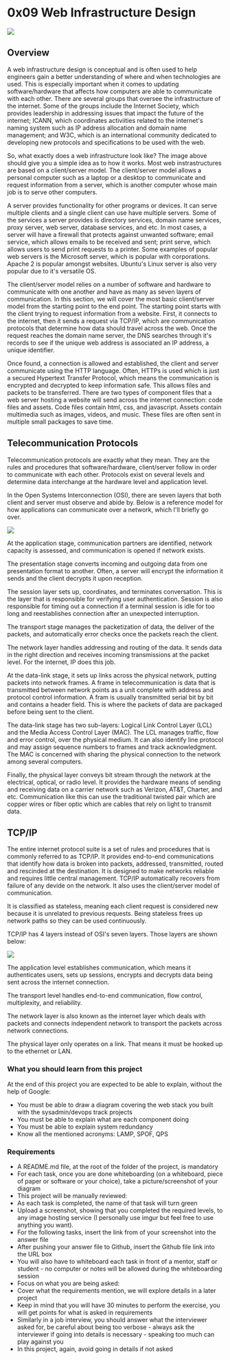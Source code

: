 # 0x09 Web Infrastructure Design

<img src="https://www.programmableweb.com/sites/default/files/LAMP-stack.jpg">

## Overview

A web infrastructure design is conceptual and is often used to help engineers gain a better understanding of where and when technologies are used. This is especially important when it comes to updating software/hardware that affects how computers are able to communicate with each other. There are several groups that oversee the infrastructure of the internet. Some of the groups include the Internet Society, which provides leadership in addressing issues that impact the future of the internet; ICANN, which coordinates activiities related to the internet's naming system such as IP address allocation and domain name management; and W3C, which is an international community dedicated to developing new protocols and specifications to be used with the web.

So, what exactly does a web infrastructure look like? The image above should give you a simple idea as to how it works. Most web instrastructures are based on a client/server model. The client/server model allows a personal computer such as a laptop or a desktop to communicate and request information from a server, which is another computer whose main job is to serve other computers.

A server provides functionality for other programs or devices. It can serve multiple clients and a single client can use have multiple servers. Some of the services a server provides is directory services, domain name services, proxy server, web server, database services, and etc. In most cases, a server will have a firewall that protects against unwanted software; email service, which allows emails to be received and sent; print serve, which allows users to send print requests to a printer. Some examples of popular web servers is the Microsoft server, which is popular with corporations. Apache 2 is popular amongst websites. Ubuntu's Linux server is also very popular due to it's versatile OS.

The client/server model relies on a number of software and hardware to communicate with one another and have as many as seven layers of communication. In this section, we will cover the most basic client/server model from the starting point to the end point. The starting point starts with the client trying to request information from a website. First, it connects to the internet, then it sends a request via TCP/IP, which are communication protocols that determine how data should travel across the web. Once the request reaches the domain name server, the DNS searches through it's records to see if the unique web address is associated an IP address, a unique identifier. 

Once found, a connection is allowed and established, the client and server communicate using the HTTP language. Often, HTTPs is used which is just a secured Hypertext Transfer Protocol, which means the communication is encrypted and decrypted to keep information safe. This allows files and packets to be transferred. There are two types of component files that a web server hosting a website will send across the internet connection: code files and assets. Code files contain html, css, and javascript. Assets contain multimedia such as images, videos, and music. These files are often sent in multiple small packages to save time.

## Telecommunication Protocols

Telecommunication protocols are exactly what they mean. They are the rules and procedures that software/hardware, client/server follow in order to communicate with each other. Protocols exist on several levels and determine data interchange at the hardware level and application level.

In the Open Systems Interconnection (OSI), there are seven layers that both client and server must observe and abide by. Below is a reference model for how applications can communicate over a network, which I'll briefly go over.

<img src="http://www.infocellar.com/networks/images/OSI-1.png">

At the application stage, communication partners are identified, network capacity is assessed, and communication is opened if network exists.

The presentation stage converts incoming and outgoing data from one presentation format to another. Often, a server will encrypt the information it sends and the client decrypts it upon reception.

The session layer sets up, coordinates, and terminates conversation. This is the layer that is responsible for verifying user authentication. Session is also responsible for timing out a connection if a terminal session is idle for too long and reestablishes connection after an unexpected interruption.

The transport stage manages the packetization of data, the deliver of the packets, and automatically error checks once the packets reach the client.

The network layer handles addressing and routing of the data. It sends data in the right direction and receives incoming transmissions at the packet level. For the internet, IP does this job.

At the data-link stage, it sets up links across the physical network, putting packets into network frames. A frame in telecommunication is data that is transmitted between network points as a unit complete with address and protocol control information. A fram is usually transmitted serial bit by bit and contains a header field. This is where the packets of data are packaged before being sent to the client.

The data-link stage has two sub-layers: Logical Link Control Layer (LCL) and the Media Access Control Layer (MAC). The LCL manages traffic, flow and error control, over the physical medium. It can also identify line protocol and may assign sequence numbers to frames and track acknowledgment. The MAC is concerned with sharing the physical connection to the network among several computers.

Finally, the physical layer conveys bit stream through the network at the electrical, optical, or radio level. It provides the hardware means of sending and receiving data on a carrier network such as Verizon, AT&T, Charter, and etc. Communication like this can use the traditional twisted pair which are copper wires or fiber optic which are cables that rely on light to transmit data.

## TCP/IP

The entire internet protocol suite is a set of rules and procedures that is commonly referred to as TCP/IP. It provides end-to-end communications that identify how data is broken into packets, addressed, transmitted, routed and rescinded at the destination. It is designed to make networks reliable and requires little central management. TCP/IP automatically recovers from failure of any devide on the network. It also uses the client/server model of communication.

It is classified as stateless, meaning each client request is considered new because it is unrelated to previous requests. Being stateless frees up network paths so they can be used continuously.

TCP/IP has 4 layers instead of OSI's seven layers. Those layers are shown below:

<img src="http://www.tcpipguide.com/free/diagrams/tcpiplayers.png">

The application level establishes communication, which means it authenticates users, sets up sessions, encrypts and decrypts data being sent across the internet connection.

The transport level handles end-to-end communication, flow control, multiplexity, and reliability.

The network layer is also known as the internet layer which deals with packets and connects independent network to transport the packets across network connections.

The physical layer only operates on a link. That means it must be hooked up to the ethernet or LAN.

### What you should learn from this project

At the end of this project you are expected to be able to explain, without the help of Google:

* You must be able to draw a diagram covering the web stack you built with the sysadmin/devops track projects
* You must be able to explain what are each component doing
* You must be able to explain system redundancy
* Know all the mentioned acronyms: LAMP, SPOF, QPS

### Requirements

* A README.md file, at the root of the folder of the project, is mandatory
* For each task, once you are done whiteboarding (on a whiteboard, piece of paper or software or your choice), take a picture/screenshot of your diagram
* This project will be manually reviewed:
* As each task is completed, the name of that task will turn green
* Upload a screenshot, showing that you completed the required levels, to any image hosting service (I personally use imgur but feel free to use anything you want).
* For the following tasks, insert the link from of your screenshot into the answer file
* After pushing your answer file to Github, insert the Github file link into the URL box
* You will also have to whiteboard each task in front of a mentor, staff or student - no computer or notes will be allowed during the whiteboarding session
* Focus on what you are being asked:
* Cover what the requirements mention, we will explore details in a later project
* Keep in mind that you will have 30 minutes to perform the exercise, you will get points for what is asked in requirements
* Similarly in a job interview, you should answer what the interviewer asked for, be careful about being too verbose - always ask the interviewer if going into details is necessary - speaking too much can play against you
* In this project, again, avoid going in details if not asked
